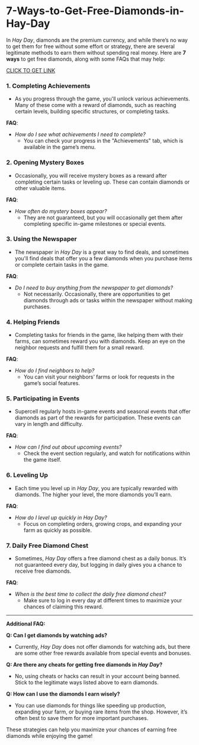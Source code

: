 # 7-Ways-to-Get-Free-Diamonds-in-Hay-Day

<p>In <em>Hay Day</em>, diamonds are the premium currency, and while there&rsquo;s no way to get them for free without some effort or strategy, there are several legitimate methods to earn them without spending real money. Here are <strong>7 ways</strong> to get free diamonds, along with some FAQs that may help:</p>
<p><a href="https://allresources.xyz/haydaydiamonds/">CLICK TO GET LINK</a></p>
<h3>1. <strong>Completing Achievements</strong></h3>
<ul>
<li>As you progress through the game, you'll unlock various achievements. Many of these come with a reward of diamonds, such as reaching certain levels, building specific structures, or completing tasks.</li>
</ul>
<p><strong>FAQ</strong>:</p>
<ul>
<li><em>How do I see what achievements I need to complete?</em>
<ul>
<li>You can check your progress in the "Achievements" tab, which is available in the game&rsquo;s menu.</li>
</ul>
</li>
</ul>
<h3>2. <strong>Opening Mystery Boxes</strong></h3>
<ul>
<li>Occasionally, you will receive mystery boxes as a reward after completing certain tasks or leveling up. These can contain diamonds or other valuable items.</li>
</ul>
<p><strong>FAQ</strong>:</p>
<ul>
<li><em>How often do mystery boxes appear?</em>
<ul>
<li>They are not guaranteed, but you will occasionally get them after completing specific in-game milestones or special events.</li>
</ul>
</li>
</ul>
<h3>3. <strong>Using the Newspaper</strong></h3>
<ul>
<li>The newspaper in <em>Hay Day</em> is a great way to find deals, and sometimes you'll find deals that offer you a few diamonds when you purchase items or complete certain tasks in the game.</li>
</ul>
<p><strong>FAQ</strong>:</p>
<ul>
<li><em>Do I need to buy anything from the newspaper to get diamonds?</em>
<ul>
<li>Not necessarily. Occasionally, there are opportunities to get diamonds through ads or tasks within the newspaper without making purchases.</li>
</ul>
</li>
</ul>
<h3>4. <strong>Helping Friends</strong></h3>
<ul>
<li>Completing tasks for friends in the game, like helping them with their farms, can sometimes reward you with diamonds. Keep an eye on the neighbor requests and fulfill them for a small reward.</li>
</ul>
<p><strong>FAQ</strong>:</p>
<ul>
<li><em>How do I find neighbors to help?</em>
<ul>
<li>You can visit your neighbors&rsquo; farms or look for requests in the game&rsquo;s social features.</li>
</ul>
</li>
</ul>
<h3>5. <strong>Participating in Events</strong></h3>
<ul>
<li>Supercell regularly hosts in-game events and seasonal events that offer diamonds as part of the rewards for participation. These events can vary in length and difficulty.</li>
</ul>
<p><strong>FAQ</strong>:</p>
<ul>
<li><em>How can I find out about upcoming events?</em>
<ul>
<li>Check the event section regularly, and watch for notifications within the game itself.</li>
</ul>
</li>
</ul>
<h3>6. <strong>Leveling Up</strong></h3>
<ul>
<li>Each time you level up in <em>Hay Day</em>, you are typically rewarded with diamonds. The higher your level, the more diamonds you&rsquo;ll earn.</li>
</ul>
<p><strong>FAQ</strong>:</p>
<ul>
<li><em>How do I level up quickly in Hay Day?</em>
<ul>
<li>Focus on completing orders, growing crops, and expanding your farm as quickly as possible.</li>
</ul>
</li>
</ul>
<h3>7. <strong>Daily Free Diamond Chest</strong></h3>
<ul>
<li>Sometimes, <em>Hay Day</em> offers a free diamond chest as a daily bonus. It&rsquo;s not guaranteed every day, but logging in daily gives you a chance to receive free diamonds.</li>
</ul>
<p><strong>FAQ</strong>:</p>
<ul>
<li><em>When is the best time to collect the daily free diamond chest?</em>
<ul>
<li>Make sure to log in every day at different times to maximize your chances of claiming this reward.</li>
</ul>
</li>
</ul>
<hr />
<p><strong>Additional FAQ:</strong></p>
<p><strong>Q: Can I get diamonds by watching ads?</strong></p>
<ul>
<li>Currently, <em>Hay Day</em> does not offer diamonds for watching ads, but there are some other free rewards available from special events and bonuses.</li>
</ul>
<p><strong>Q: Are there any cheats for getting free diamonds in <em>Hay Day</em>?</strong></p>
<ul>
<li>No, using cheats or hacks can result in your account being banned. Stick to the legitimate ways listed above to earn diamonds.</li>
</ul>
<p><strong>Q: How can I use the diamonds I earn wisely?</strong></p>
<ul>
<li>You can use diamonds for things like speeding up production, expanding your farm, or buying rare items from the shop. However, it&rsquo;s often best to save them for more important purchases.</li>
</ul>
<p>These strategies can help you maximize your chances of earning free diamonds while enjoying the game!</p>
